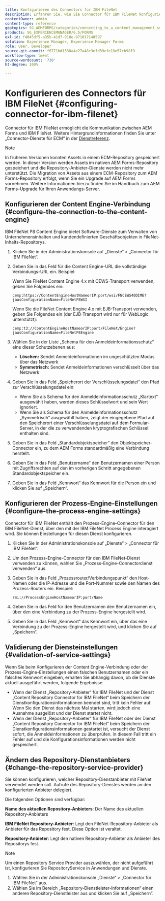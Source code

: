 ```yaml
---
title: Konfigurieren des Connectors für IBM FileNet
description: Erfahren Sie, wie Sie Connector für IBM FileNet konfigurieren, um die Kommunikation zwischen AEM Forms und IBM FileNet zu ermöglichen.
contentOwner: admin
content-type: reference
geptopics: SG_AEMFORMS/categories/connecting_to_a_content_management_system
products: SG_EXPERIENCEMANAGER/6.5/FORMS
exl-id: f4045df5-a35b-41d7-910e-971017148597
solution: Experience Manager, Experience Manager Forms
role: User, Developer
source-git-commit: f6771bd1338a4e27a48c3efd39efe18e57cb98f9
workflow-type: tm+mt
source-wordcount: '730'
ht-degree: 100%

---
```


# Konfigurieren des Connectors für IBM FileNet {#configuring-connector-for-ibm-filenet}

Connector für IBM FileNet ermöglicht die Kommunikation zwischen AEM Forms und IBM FileNet. Weitere Hintergrundinformationen finden Sie unter „Connector-Dienste für ECM“ in der [Dienstreferenz](https://www.adobe.com/go/learn_aemforms_services_63).

>[!NOTE]
>
>In früheren Versionen konnten Assets in einem ECM-Repository gespeichert werden. In dieser Version werden Assets im nativen AEM Forms-Repository gespeichert und die Repository-Anbieter-Dienste werden nicht mehr unterstützt. Die Migration von Assets aus einem ECM-Repository zum AEM Forms-Repository erfolgt, wenn Sie ein Upgrade auf AEM Forms vornehmen. Weitere Informationen hierzu finden Sie im Handbuch zum AEM Forms-Upgrade für Ihren Anwendungs-Server.

## Konfigurieren der Content Engine-Verbindung {#configure-the-connection-to-the-content-engine}

IBM FileNet P8 Content Engine bietet Software-Dienste zum Verwalten von Unternehmensinhalten und kundendefinierten Geschäftsobjekten in FileNet-Inhalts-Repositorys.

1. Klicken Sie in der Administrationskonsole auf „Dienste“ > „Connector für IBM FileNet“.
1. Geben Sie in das Feld für die Content Engine-URL die vollständige Verbindungs-URL ein. Beispiel:

   Wenn Sie FileNet Content Engine 4.x mit CEWS-Transport verwenden, geben Sie Folgendes ein:

   `cemp:https://ContentEngineHostNameorIP:port/wsi/FNCEWS40DIME?jaasConfigurationName=FileNetP8WSI`

   Wenn Sie die FileNet Content Engine 4.x mit EJB-Transport verwenden, geben Sie Folgendes ein (der EJB-Transport wird nur für WebLogic unterstützt):

   `cemp:t3://ContentEngineHostNameorIP:port/FileNet/Engine?jaasConfigurationName=FileNetP8Engine`

1. Wählen Sie in der Liste „Schema für den Anmeldeinformationsschutz“ eine dieser Schutzebenen aus:

   * **Löschen:** Sendet Anmeldeinformationen im ungeschützten Modus über das Netzwerk
   * **Symmetrisch:** Sendet Anmeldeinformationen verschlüsselt über das Netzwerk

1. Geben Sie in das Feld „Speicherort der Verschlüsselungsdatei“ den Pfad zur Verschlüsselungsdatei ein:

   * Wenn Sie als Schema für den Anmeldeinformationsschutz „Klartext“ ausgewählt haben, werden dieses Schlüsselwort und sein Wert ignoriert.
   * Wenn Sie als Schema für den Anmeldeinformationsschutz „Symmetrisch“ ausgewählt haben, zeigt der eingegebene Pfad auf den Speicherort einer Verschlüsselungsdatei auf dem Formular-Server, in der die zu verwendenden kryptografischen Schlüssel enthalten sind.

1. Geben Sie in das Feld „Standardobjektspeicher“ den Objektspeicher-Connector ein, zu dem AEM Forms standardmäßig eine Verbindung herstellt.
1. Geben Sie in das Feld „Benutzername“ den Benutzernamen einer Person mit Zugriffsrechten auf den im vorherigen Schritt angegebenen Standardobjektspeicher ein.
1. Geben Sie in das Feld „Kennwort“ das Kennwort für die Person ein und klicken Sie auf „Speichern“.

## Konfigurieren der Prozess-Engine-Einstellungen {#configure-the-process-engine-settings}

Connector für IBM FileNet enthält den Prozess-Engine-Connector für den IBM FileNet-Dienst, über den mit der IBM FileNet Process Engine interagiert wird. Sie können Einstellungen für diesen Dienst konfigurieren.

1. Klicken Sie in der Administrationskonsole auf „Dienste“ > „Connector für IBM FileNet“.
1. Um den Prozess-Engine-Connector für den IBM FileNet-Dienst verwenden zu können, wählen Sie „Prozess-Engine-Connectordienst verwenden“ aus.
1. Geben Sie in das Feld „Prozessrouter/Verbindungspunkt“ den Host-Namen oder die IP-Adresse und die Port-Nummer sowie den Namen des Prozess-Routers ein. Beispiel:

   `rmi://ProcessEngineHostNameorIP:port/Name`

1. Geben Sie in das Feld für den Benutzernamen den Benutzernamen ein, über den eine Verbindung zu der Prozess-Engine hergestellt wird.
1. Geben Sie in das Feld „Kennwort“ das Kennwort ein, über das eine Verbindung zu der Prozess-Engine hergestellt wird, und klicken Sie auf „Speichern“.

## Validierung der Diensteinstellungen {#validation-of-service-settings}

Wenn Sie beim Konfigurieren der Content Engine-Verbindung oder der Prozess-Engine-Einstellungen einen falschen Benutzernamen oder ein falsches Kennwort eingeben, erhalten Sie abhängig davon, ob die Dienste aktuell ausgeführt werden, folgende Ergebnisse:

* Wenn der Dienst „Repository-Anbieter“ für IBM FileNet und der Dienst „Content Repository Connector for IBM FileNet“ beim Speichern der Dienstkonfigurationsinformationen beendet sind, tritt kein Fehler auf. Wenn Sie den Dienst das nächste Mal starten, wird jedoch eine Ausnahme ausgelöst und der Dienst startet nicht.
* Wenn der Dienst „Repository-Anbieter“ für IBM FileNet oder der Dienst „Content Repository Connector for IBM FileNet“ beim Speichern der Dienstkonfigurationsinformationen gestartet ist, versucht der Dienst sofort, die Anmeldeinformationen zu überprüfen. In diesem Fall tritt ein Fehler auf und die Konfigurationsinformationen werden nicht gespeichert.

## Ändern des Repository-Dienstanbieters {#change-the-repository-service-provider}

Sie können konfigurieren, welcher Repository-Dienstanbieter mit FileNet verwendet werden soll. Aufrufe des Repository-Dienstes werden an den konfigurierten Anbieter delegiert.

Die folgenden Optionen sind verfügbar:

**Name des aktuellen Repository-Anbieters**: Der Name des aktuellen Repository-Anbieters

**IBM FileNet Repository-Anbieter**: Legt den FileNet-Repository-Anbieter als Anbieter für das Repository fest. Diese Option ist veraltet.

**Repository-Anbieter**: Legt den nativen Repository-Anbieter als Anbieter des Repositorys fest.

>[!NOTE]
>
>Um einen Repository Service Provider auszuwählen, der nicht aufgeführt ist, konfigurieren Sie RepositoryService in Anwendungen und Dienste. <!-- Fix broken link(See Managing Services) -->

1. Wählen Sie in der Administrationskonsole „Dienste“ > „Connector für IBM FileNet“ aus.
1. Wählen Sie im Bereich „Repository-Dienstleister-Informationen“ einen anderen Repository-Dienstleister aus und klicken Sie auf „Speichern“.
